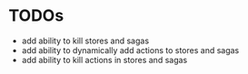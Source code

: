 # TODOs
- add ability to kill stores and sagas
- add ability to dynamically add actions to stores and sagas
- add ability to kill actions in stores and sagas

